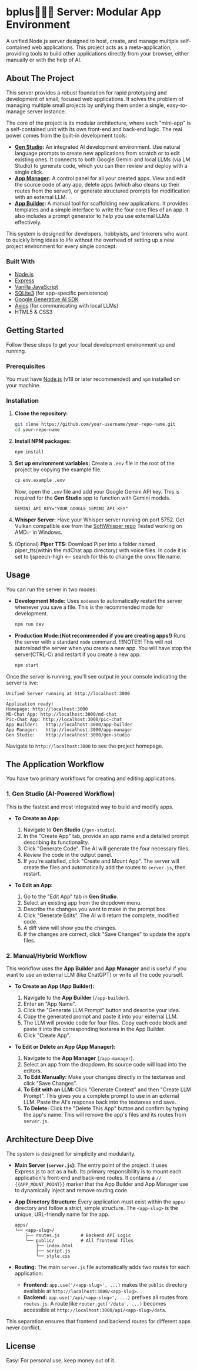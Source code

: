 # bplus🤷🏻‍♂️ Server: Modular App Environment

A unified Node.js server designed to host, create, and manage multiple self-contained web applications. This project acts as a meta-application, providing tools to build other applications directly from your browser, either manually or with the help of AI.



## About The Project

This server provides a robust foundation for rapid prototyping and development of small, focused web applications. It solves the problem of managing multiple small projects by unifying them under a single, easy-to-manage server instance.

The core of the project is its modular architecture, where each "mini-app" is a self-contained unit with its own front-end and back-end logic. The real power comes from the built-in development tools:

*   **[Gen Studio](#gen-studio-ai-powered-workflow):** An integrated AI development environment. Use natural language prompts to create new applications from scratch or to edit existing ones. It connects to both Google Gemini and local LLMs (via LM Studio) to generate code, which you can then review and deploy with a single click.
*   **[App Manager](#app-manager-manual-editing--deletion):** A control panel for all your created apps. View and edit the source code of any app, delete apps (which also cleans up their routes from the server), or generate structured prompts for modification with an external LLM.
*   **[App Builder](#app-builder-manual-scaffolding):** A manual tool for scaffolding new applications. It provides templates and a simple interface to write the four core files of an app. It also includes a prompt generator to help you use external LLMs effectively.

This system is designed for developers, hobbyists, and tinkerers who want to quickly bring ideas to life without the overhead of setting up a new project environment for every single concept.

### Built With

*   [Node.js](https://nodejs.org/)
*   [Express](https://expressjs.com/)
*   [Vanilla JavaScript](https://developer.mozilla.org/en-US/docs/Web/JavaScript)
*   [SQLite3](https://www.sqlite.org/index.html) (for app-specific persistence)
*   [Google Generative AI SDK](https://github.com/google/generative-ai-js)
*   [Axios](https://axios-http.com/) (for communicating with local LLMs)
*   HTML5 & CSS3

## Getting Started

Follow these steps to get your local development environment up and running.

### Prerequisites

You must have [Node.js](https://nodejs.org/en/download/) (v18 or later recommended) and `npm` installed on your machine.

### Installation

1.  **Clone the repository:**
    ```sh
    git clone https://github.com/your-username/your-repo-name.git
    cd your-repo-name
    ```

2.  **Install NPM packages:**
    ```sh
    npm install
    ```

3.  **Set up environment variables:**
    Create a `.env` file in the root of the project by copying the example file.
    ```sh
    cp env.example .env
    ```
    Now, open the `.env` file and add your Google Gemini API key. This is required for the **Gen Studio** app to function with Gemini models.
    ```env
    GEMINI_API_KEY="YOUR_GOOGLE_GEMINI_API_KEY"
    ```
4. **Whisper Server:**
   Have your Whisper server running on port 5752. Get Vulkan compatible exe from the [SoftWhisper repo](https://github.com/NullMagic2/SoftWhisper/releases/tag/May-2025) Tested working on AMD✅ in Windows. 
5. (Optional) **Piper TTS:**
   Download Piper into a folder named piper_tts(within the mdChat app directory) with voice files. In code it is set to ljspeech-high <-- search for this to change the onnx file name.

## Usage

You can run the server in two modes:

*   **Development Mode:** Uses `nodemon` to automatically restart the server whenever you save a file. This is the recommended mode for development.
    ```sh
    npm run dev
    ```

*   **Production Mode:(Not recommended if you are creating apps!)** Runs the server with a standard `node` command. !!!NOTE!!! This will not autoreload the server when you create a new app. You will have stop the server(CTRL-C) and restart if you create a new app.  
    ```sh
    npm start
    ```

Once the server is running, you'll see output in your console indicating the server is live:

```
Unified Server running at http://localhost:3000
...
Application ready!
Homepage: http://localhost:3000
MD-Chat App: http://localhost:3000/md-chat
Pic-Chat App: http://localhost:3000/pic-chat
App Builder:   http://localhost:3000/app-builder
App Manager:   http://localhost:3000/app-manager
Gen Studio:    http://localhost:3000/gen-studio
```

Navigate to `http://localhost:3000` to see the project homepage.

## The Application Workflow

You have two primary workflows for creating and editing applications.

### 1. Gen Studio (AI-Powered Workflow)

This is the fastest and most integrated way to build and modify apps.

*   **To Create an App:**
    1.  Navigate to **Gen Studio** (`/gen-studio`).
    2.  In the "Create App" tab, provide an app name and a detailed prompt describing its functionality.
    3.  Click "Generate Code". The AI will generate the four necessary files.
    4.  Review the code in the output panel.
    5.  If you're satisfied, click "Create and Mount App". The server will create the files and automatically add the routes to `server.js`, then restart.

*   **To Edit an App:**
    1.  Go to the "Edit App" tab in **Gen Studio**.
    2.  Select an existing app from the dropdown menu.
    3.  Describe the changes you want to make in the prompt box.
    4.  Click "Generate Edits". The AI will return the complete, modified code.
    5.  A diff view will show you the changes.
    6.  If the changes are correct, click "Save Changes" to update the app's files.

### 2. Manual/Hybrid Workflow

This workflow uses the **App Builder** and **App Manager** and is useful if you want to use an external LLM (like ChatGPT) or write all the code yourself.

*   **To Create an App (App Builder):**
    1.  Navigate to the **App Builder** (`/app-builder`).
    2.  Enter an "App Name".
    3.  Click the "Generate LLM Prompt" button and describe your idea.
    4.  Copy the generated prompt and paste it into your external LLM.
    5.  The LLM will provide code for four files. Copy each code block and paste it into the corresponding textarea in the App Builder.
    6.  Click "Create App".

*   **To Edit or Delete an App (App Manager):**
    1.  Navigate to the **App Manager** (`/app-manager`).
    2.  Select an app from the dropdown. Its source code will load into the editors.
    3.  **To Edit Manually:** Make your changes directly in the textareas and click "Save Changes".
    4.  **To Edit with an LLM:** Click "Generate Context" and then "Create LLM Prompt". This gives you a complete prompt to use in an external LLM. Paste the AI's response back into the textareas and save.
    5.  **To Delete:** Click the "Delete This App" button and confirm by typing the app's name. This will remove the app's files and its routes from `server.js`.

## Architecture Deep Dive

The system is designed for simplicity and modularity.

*   **Main Server (`server.js`):** The entry point of the project. It uses Express.js to act as a hub. Its primary responsibility is to mount each application's front-end and back-end routes. It contains a `// {{APP_MOUNT_POINT}}` marker that the App Builder and App Manager use to dynamically inject and remove routing code.

*   **App Directory Structure:** Every application must exist within the `apps/` directory and follow a strict, simple structure. The `<app-slug>` is the unique, URL-friendly name for the app.
    ```
    apps/
    └── <app-slug>/
        ├── routes.js        # Backend API Logic
        └── public/          # All frontend files
            ├── index.html
            ├── script.js
            └── style.css
    ```
*   **Routing:** The main `server.js` file automatically adds two routes for each application:
    *   **Frontend:** `app.use('/<app-slug>', ...)` makes the `public` directory available at `http://localhost:3000/<app-slug>`.
    *   **Backend:** `app.use('/api/<app-slug>', ...)` prefixes all routes from `routes.js`. A route like `router.get('/data', ...)` becomes accessible at `http://localhost:3000/api/<app-slug>/data`.

This separation ensures that frontend and backend routes for different apps never conflict.

## License

Easy: For personal use, keep money out of it.
